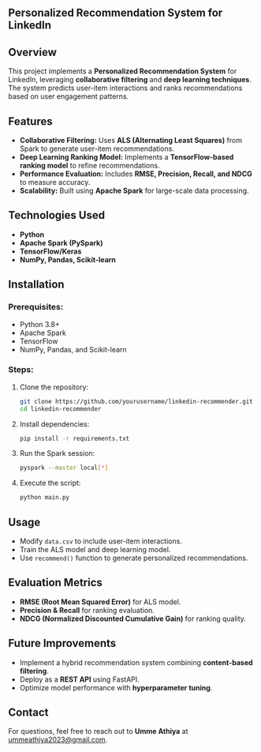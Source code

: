 ## Personalized Recommendation System for LinkedIn

## Overview
This project implements a **Personalized Recommendation System** for LinkedIn, leveraging **collaborative filtering** and **deep learning techniques**. The system predicts user-item interactions and ranks recommendations based on user engagement patterns.

## Features
- **Collaborative Filtering:** Uses **ALS (Alternating Least Squares)** from Spark to generate user-item recommendations.
- **Deep Learning Ranking Model:** Implements a **TensorFlow-based ranking model** to refine recommendations.
- **Performance Evaluation:** Includes **RMSE, Precision, Recall, and NDCG** to measure accuracy.
- **Scalability:** Built using **Apache Spark** for large-scale data processing.

## Technologies Used
- **Python**
- **Apache Spark (PySpark)**
- **TensorFlow/Keras**
- **NumPy, Pandas, Scikit-learn**

## Installation
### Prerequisites:
- Python 3.8+
- Apache Spark
- TensorFlow
- NumPy, Pandas, and Scikit-learn

### Steps:
1. Clone the repository:
   ```sh
   git clone https://github.com/yourusername/linkedin-recommender.git
   cd linkedin-recommender
   ```
2. Install dependencies:
   ```sh
   pip install -r requirements.txt
   ```
3. Run the Spark session:
   ```sh
   pyspark --master local[*]
   ```
4. Execute the script:
   ```sh
   python main.py
   ```

## Usage
- Modify `data.csv` to include user-item interactions.
- Train the ALS model and deep learning model.
- Use `recommend()` function to generate personalized recommendations.

## Evaluation Metrics
- **RMSE (Root Mean Squared Error)** for ALS model.
- **Precision & Recall** for ranking evaluation.
- **NDCG (Normalized Discounted Cumulative Gain)** for ranking quality.

## Future Improvements
- Implement a hybrid recommendation system combining **content-based filtering**.
- Deploy as a **REST API** using FastAPI.
- Optimize model performance with **hyperparameter tuning**.

## Contact
For questions, feel free to reach out to **Umme Athiya** at ummeathiya2023@gmail.com.

